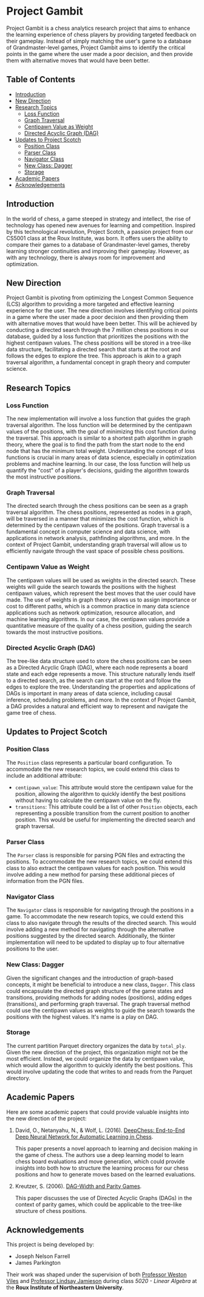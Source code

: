 <!-- omit in toc -->
# Project Gambit

Project Gambit is a chess analytics research project that aims to enhance the learning experience of chess players by providing targeted feedback on their gameplay. Instead of simply matching the user's game to a database of Grandmaster-level games, Project Gambit aims to identify the critical points in the game where the user made a poor decision, and then provide them with alternative moves that would have been better.

<!-- omit in toc -->
## Table of Contents

- [Introduction](#introduction)
- [New Direction](#new-direction)
- [Research Topics](#research-topics)
  - [Loss Function](#loss-function)
  - [Graph Traversal](#graph-traversal)
  - [Centipawn Value as Weight](#centipawn-value-as-weight)
  - [Directed Acyclic Graph (DAG)](#directed-acyclic-graph-dag)
- [Updates to Project Scotch](#updates-to-project-scotch)
  - [Position Class](#position-class)
  - [Parser Class](#parser-class)
  - [Navigator Class](#navigator-class)
  - [New Class: Dagger](#new-class-dagger)
  - [Storage](#storage)
- [Academic Papers](#academic-papers)
- [Acknowledgements](#acknowledgements)


## Introduction

In the world of chess, a game steeped in strategy and intellect, the rise of technology has opened new avenues for learning and competition. Inspired by this technological revolution, Project Scotch, a passion project from our CS5001 class at the Roux Institute, was born. It offers users the ability to compare their games to a database of Grandmaster-level games, thereby learning stronger continuities and improving their gameplay. However, as with any technology, there is always room for improvement and optimization.


## New Direction

Project Gambit is pivoting from optimizing the Longest Common Sequence (LCS) algorithm to providing a more targeted and effective learning experience for the user. The new direction involves identifying critical points in a game where the user made a poor decision and then providing them with alternative moves that would have been better. This will be achieved by conducting a directed search through the 7 million chess positions in our database, guided by a loss function that prioritizes the positions with the highest centipawn values. The chess positions will be stored in a tree-like data structure, facilitating a directed search that starts at the root and follows the edges to explore the tree. This approach is akin to a graph traversal algorithm, a fundamental concept in graph theory and computer science.


## Research Topics

### Loss Function

The new implementation will involve a loss function that guides the graph traversal algorithm. The loss function will be determined by the centipawn values of the positions, with the goal of minimizing this cost function during the traversal. This approach is similar to a shortest path algorithm in graph theory, where the goal is to find the path from the start node to the end node that has the minimum total weight. Understanding the concept of loss functions is crucial in many areas of data science, especially in optimization problems and machine learning. In our case, the loss function will help us quantify the "cost" of a player's decisions, guiding the algorithm towards the most instructive positions.

### Graph Traversal

The directed search through the chess positions can be seen as a graph traversal algorithm. The chess positions, represented as nodes in a graph, will be traversed in a manner that minimizes the cost function, which is determined by the centipawn values of the positions. Graph traversal is a fundamental concept in computer science and data science, with applications in network analysis, pathfinding algorithms, and more. In the context of Project Gambit, understanding graph traversal will allow us to efficiently navigate through the vast space of possible chess positions.

### Centipawn Value as Weight

The centipawn values will be used as weights in the directed search. These weights will guide the search towards the positions with the highest centipawn values, which represent the best moves that the user could have made. The use of weights in graph theory allows us to assign importance or cost to different paths, which is a common practice in many data science applications such as network optimization, resource allocation, and machine learning algorithms. In our case, the centipawn values provide a quantitative measure of the quality of a chess position, guiding the search towards the most instructive positions.

### Directed Acyclic Graph (DAG)

The tree-like data structure used to store the chess positions can be seen as a Directed Acyclic Graph (DAG), where each node represents a board state and each edge represents a move. This structure naturally lends itself to a directed search, as the search can start at the root and follow the edges to explore the tree. Understanding the properties and applications of DAGs is important in many areas of data science, including causal inference, scheduling problems, and more. In the context of Project Gambit, a DAG provides a natural and efficient way to represent and navigate the game tree of chess.


## Updates to Project Scotch

### Position Class

The `Position` class represents a particular board configuration. To accommodate the new research topics, we could extend this class to include an additional attribute:

- `centipawn_value`: This attribute would store the centipawn value for the position, allowing the algorithm to quickly identify the best positions without having to calculate the centipawn value on the fly.
- `transitions`: This attribute could be a list of other `Position` objects, each representing a possible transition from the current position to another position. This would be useful for implementing the directed search and graph traversal.

### Parser Class

The `Parser` class is responsible for parsing PGN files and extracting the positions. To accommodate the new research topics, we could extend this class to also extract the centipawn values for each position. This would involve adding a new method for parsing these additional pieces of information from the PGN files.

### Navigator Class

The `Navigator` class is responsible for navigating through the positions in a game. To accommodate the new research topics, we could extend this class to also navigate through the results of the directed search. This would involve adding a new method for navigating through the alternative positions suggested by the directed search. Additionally, the tkinter implementation will need to be updated to display up to four alternative positions to the user.

### New Class: Dagger

Given the significant changes and the introduction of graph-based concepts, it might be beneficial to introduce a new class, `Dagger`. This class could encapsulate the directed graph structure of the game states and transitions, providing methods for adding nodes (positions), adding edges (transitions), and performing graph traversal. The graph traversal method could use the centipawn values as weights to guide the search towards the positions with the highest values. It's name is a play on DAG.

### Storage

The current partition Parquet directory organizes the data by `total_ply`. Given the new direction of the project, this organization might not be the most efficient. Instead, we could organize the data by centipawn value, which would allow the algorithm to quickly identify the best positions. This would involve updating the code that writes to and reads from the Parquet directory.


## Academic Papers

Here are some academic papers that could provide valuable insights into the new direction of the project:

1. David, O., Netanyahu, N., & Wolf, L. (2016). [DeepChess: End-to-End Deep Neural Network for Automatic Learning in Chess](http://arxiv.org/pdf/1711.09667). 
   
   This paper presents a novel approach to learning and decision making in the game of chess. The authors use a deep learning model to learn chess board evaluations and move generation, which could provide insights into both how to structure the learning process for our chess positions and how to generate moves based on the learned evaluations.

2. Kreutzer, S. (2006). [DAG-Width and Parity Games](http://web.comlab.ox.ac.uk/people/Stephan.Kreutzer/Publications/stacs06.pdf). 
   
   This paper discusses the use of Directed Acyclic Graphs (DAGs) in the context of parity games, which could be applicable to the tree-like structure of chess positions.


## Acknowledgements

This project is being developed by:

- Joseph Nelson Farrell
- James Parkington

Their work was shaped under the supervision of both [Professor Weston Viles](https://roux.northeastern.edu/people/weston-viles/) and [Professor Lindsay Jamieson](https://roux.northeastern.edu/people/lindsay-jamieson/) during class *5020 - Linear Algebra* at the **Roux Institute of Northeastern University**.